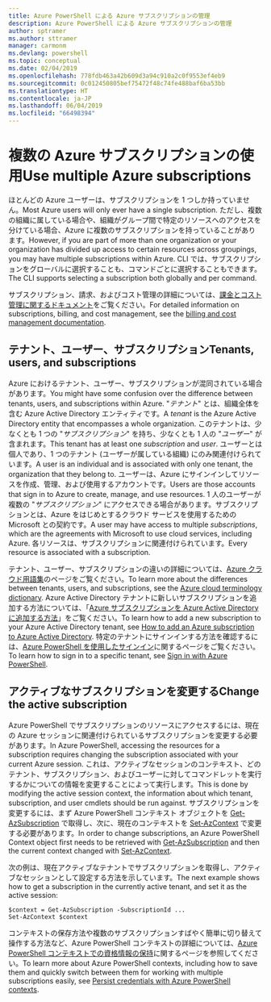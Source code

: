 ```yaml
---
title: Azure PowerShell による Azure サブスクリプションの管理
description: Azure PowerShell による Azure サブスクリプションの管理
author: sptramer
ms.author: sttramer
manager: carmonm
ms.devlang: powershell
ms.topic: conceptual
ms.date: 02/04/2019
ms.openlocfilehash: 778fdb463a42b609d3a94c910a2c0f9553ef4eb9
ms.sourcegitcommit: 0c012450805bef75472f48c74fe488baf6ba53bb
ms.translationtype: HT
ms.contentlocale: ja-JP
ms.lasthandoff: 06/04/2019
ms.locfileid: "66498394"
---
```

# <a name="use-multiple-azure-subscriptions"></a><span data-ttu-id="2d036-103">複数の Azure サブスクリプションの使用</span><span class="sxs-lookup"><span data-stu-id="2d036-103">Use multiple Azure subscriptions</span></span>

<span data-ttu-id="2d036-104">ほとんどの Azure ユーザーは、サブスクリプションを 1 つしか持っていません。</span><span class="sxs-lookup"><span data-stu-id="2d036-104">Most Azure users will only ever have a single subscription.</span></span> <span data-ttu-id="2d036-105">ただし、複数の組織に属している場合や、組織がグループ間で特定のリソースへのアクセスを分けている場合、Azure に複数のサブスクリプションを持っていることがあります。</span><span class="sxs-lookup"><span data-stu-id="2d036-105">However, if you are part of more than one organization or your organization has divided up access to certain resources across groupings, you may have multiple subscriptions within Azure.</span></span> <span data-ttu-id="2d036-106">CLI では、サブスクリプションをグローバルに選択することも、コマンドごとに選択することもできます。</span><span class="sxs-lookup"><span data-stu-id="2d036-106">The CLI supports selecting a subscription both globally and per command.</span></span>

<span data-ttu-id="2d036-107">サブスクリプション、請求、およびコスト管理の詳細については、[課金とコスト管理に関するドキュメント](/azure/billing/)をご覧ください。</span><span class="sxs-lookup"><span data-stu-id="2d036-107">For detailed information on subscriptions, billing, and cost management, see the [billing and cost management documentation](/azure/billing/).</span></span>

## <a name="tenants-users-and-subscriptions"></a><span data-ttu-id="2d036-108">テナント、ユーザー、サブスクリプション</span><span class="sxs-lookup"><span data-stu-id="2d036-108">Tenants, users, and subscriptions</span></span>

<span data-ttu-id="2d036-109">Azure におけるテナント、ユーザー、サブスクリプションが混同されている場合があります。</span><span class="sxs-lookup"><span data-stu-id="2d036-109">You might have some confusion over the difference between tenants, users, and subscriptions within Azure.</span></span> <span data-ttu-id="2d036-110">"_テナント_" とは、組織全体を含む Azure Active Directory エンティティです。</span><span class="sxs-lookup"><span data-stu-id="2d036-110">A _tenant_ is the Azure Active Directory entity that encompasses a whole organization.</span></span> <span data-ttu-id="2d036-111">このテナントは、少なくとも 1 つの "_サブスクリプション_" を持ち、少なくとも 1 人の "_ユーザー_" が含まれます。</span><span class="sxs-lookup"><span data-stu-id="2d036-111">This tenant has at least one _subscription_ and _user_.</span></span> <span data-ttu-id="2d036-112">ユーザーとは個人であり、1 つのテナント (ユーザーが属している組織) にのみ関連付けられています。</span><span class="sxs-lookup"><span data-stu-id="2d036-112">A user is an individual and is associated with only one tenant, the organization that they belong to.</span></span> <span data-ttu-id="2d036-113">ユーザーは、Azure にサインインしてリソースを作成、管理、および使用するアカウントです。</span><span class="sxs-lookup"><span data-stu-id="2d036-113">Users are those accounts that sign in to Azure to create, manage, and use resources.</span></span>
<span data-ttu-id="2d036-114">1 人のユーザーが複数の "_サブスクリプション_" にアクセスできる場合があります。サブスクリプションとは、Azure をはじめとするクラウド サービスを使用するための Microsoft との契約です。</span><span class="sxs-lookup"><span data-stu-id="2d036-114">A user may have access to multiple _subscriptions_, which are the agreements with Microsoft to use cloud services, including Azure.</span></span> <span data-ttu-id="2d036-115">各リソースは、サブスクリプションに関連付けられています。</span><span class="sxs-lookup"><span data-stu-id="2d036-115">Every resource is associated with a subscription.</span></span>

<span data-ttu-id="2d036-116">テナント、ユーザー、サブスクリプションの違いの詳細については、[Azure クラウド用語集](/azure/azure-glossary-cloud-terminology)のページをご覧ください。</span><span class="sxs-lookup"><span data-stu-id="2d036-116">To learn more about the differences between tenants, users, and subscriptions, see the [Azure cloud terminology dictionary](/azure/azure-glossary-cloud-terminology).</span></span>  <span data-ttu-id="2d036-117">Azure Active Directory テナントに新しいサブスクリプションを追加する方法については、「[Azure サブスクリプションを Azure Active Directory に追加する方法](/azure/active-directory/active-directory-how-subscriptions-associated-directory)」をご覧ください。</span><span class="sxs-lookup"><span data-stu-id="2d036-117">To learn how to add a new subscription to your Azure Active Directory tenant, see [How to add an Azure subscription to Azure Active Directory](/azure/active-directory/active-directory-how-subscriptions-associated-directory).</span></span>
<span data-ttu-id="2d036-118">特定のテナントにサインインする方法を確認するには、[Azure PowerShell を使用したサインイン](/powershell/azure/authenticate-azureps)に関するページをご覧ください。</span><span class="sxs-lookup"><span data-stu-id="2d036-118">To learn how to sign in to a specific tenant, see [Sign in with Azure PowerShell](/powershell/azure/authenticate-azureps).</span></span>

## <a name="change-the-active-subscription"></a><span data-ttu-id="2d036-119">アクティブなサブスクリプションを変更する</span><span class="sxs-lookup"><span data-stu-id="2d036-119">Change the active subscription</span></span>

<span data-ttu-id="2d036-120">Azure PowerShell でサブスクリプションのリソースにアクセスするには、現在の Azure セッションに関連付けられているサブスクリプションを変更する必要があります。</span><span class="sxs-lookup"><span data-stu-id="2d036-120">In Azure PowerShell, accessing the resources for a subscription requires changing the subscription associated with your current Azure session.</span></span>
<span data-ttu-id="2d036-121">これは、アクティブなセッションのコンテキスト、どのテナント、サブスクリプション、およびユーザーに対してコマンドレットを実行するかについての情報を変更することによって実行します。</span><span class="sxs-lookup"><span data-stu-id="2d036-121">This is done by modifying the active session context, the information about which tenant, subscription, and user cmdlets should be run against.</span></span>
<span data-ttu-id="2d036-122">サブスクリプションを変更するには、まず Azure PowerShell コンテキスト オブジェクトを [Get-AzSubscription](/powershell/module/az.accounts/get-azsubscription) で取得し、次に、現在のコンテキストを [Set-AzContext](/powershell/module/az.accounts/set-azcontext) で変更する必要があります。</span><span class="sxs-lookup"><span data-stu-id="2d036-122">In order to change subscriptions, an Azure PowerShell Context object first needs to be retrieved with [Get-AzSubscription](/powershell/module/az.accounts/get-azsubscription) and then the current context changed with [Set-AzContext](/powershell/module/az.accounts/set-azcontext).</span></span>

<span data-ttu-id="2d036-123">次の例は、現在アクティブなテナントでサブスクリプションを取得し、アクティブなセッションとして設定する方法を示しています。</span><span class="sxs-lookup"><span data-stu-id="2d036-123">The next example shows how to get a subscription in the currently active tenant, and set it as the active session:</span></span>

```powershell-interactive
$context = Get-AzSubscription -SubscriptionId ...
Set-AzContext $context
```

<span data-ttu-id="2d036-124">コンテキストの保存方法や複数のサブスクリプションすばやく簡単に切り替えて操作する方法など、Azure PowerShell コンテキストの詳細については、[Azure PowerShell コンテキストでの資格情報の保持](context-persistence.md)に関するページを参照してください。</span><span class="sxs-lookup"><span data-stu-id="2d036-124">To learn more about Azure PowerShell contexts, including how to save them and quickly switch between them for working with multiple subscriptions easily, see [Persist credentials with Azure PowerShell contexts](context-persistence.md).</span></span>
